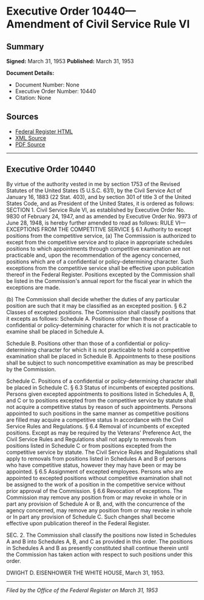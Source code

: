 # Executive Order 10440—Amendment of Civil Service Rule VI

## Summary

**Signed:** March 31, 1953
**Published:** March 31, 1953

**Document Details:**
- Document Number: None
- Executive Order Number: 10440
- Citation: None

## Sources
- [Federal Register HTML](https://www.presidency.ucsb.edu/documents/executive-order-10440-amendment-civil-service-rule-vi)
- [XML Source](None)
- [PDF Source](None)

---

## Executive Order 10440

By virtue of the authority vested in me by section 1753 of the Revised Statutes of the United States (5 U.S.C. 631), by the Civil Service Act of January 16, 1883 (22 Stat. 403), and by section 301 of title 3 of the United States Code, and as President of the United States, it is ordered as follows:
SECTION 1. Civil Service Rule VI, as established by Executive Order No. 9830 of February 24, 1947, and as amended by Executive Order No. 9973 of June 28, 1948, is hereby further amended to read as follows:
RULE VI—EXCEPTIONS FROM THE COMPETITIVE SERVICE
§ 6.1 Authority to except positions from the competitive service, (a) The Commission is authorized to except from the competitive service and to place in appropriate schedules positions to which appointments through competitive examination are not practicable and, upon the recommendation of the agency concerned, positions which are of a confidential or policy-determining character. Such exceptions from the competitive service shall be effective upon publication thereof in the Federal Register. Positions excepted by the Commission shall be listed in the Commission's annual report for the fiscal year in which the exceptions are made.

(b) The Commission shall decide whether the duties of any particular position are such that it may be classified as an excepted position.
§ 6.2 Classes of excepted positions. The Commission shall classify positions that it excepts as follows:
Schedule A. Positions other than those of a confidential or policy-determining character for which it is not practicable to examine shall be placed in Schedule A.

Schedule B. Positions other than those of a confidential or policy-determining character for which it is not practicable to hold a competitive examination shall be placed in Schedule B. Appointments to these positions shall be subject to such noncompetitive examination as may be prescribed by the Commission.

Schedule C. Positions of a confidential or policy-determining character shall be placed in Schedule C.
§ 6.3 Status of incumbents of excepted positions. Persons given excepted appointments to positions listed in Schedules A, B, and C or to positions excepted from the competitive service by statute shall not acquire a competitive status by reason of such appointments. Persons appointed to such positions in the same manner as competitive positions are filled may acquire a competitive status In accordance with the Civil Service Rules and Regulations.
§ 6.4 Removal of incumbents of excepted positions. Except as may be required by the Veterans' Preference Act, the Civil Service Rules and Regulations shall not apply to removals from positions listed in Schedule C or from positions excepted from the competitive service by statute. The Civil Service Rules and Regulations shall apply to removals from positions listed in Schedules A and B of persons who have competitive status, however they may have been or may be appointed.
§ 6.5 Assignment of excepted employees. Persons who are appointed to excepted positions without competitive examination shall not be assigned to the work of a position in the competitive service without prior approval of the Commission.
§ 6.6 Revocation of exceptions. The Commission may remove any position from or may revoke in whole or in part any provision of Schedule A or B, and, with the concurrence of the agency concerned, may remove any position from or may revoke in whole or In part any provision of Schedule C. Such changes shall become effective upon publication thereof in the Federal Register.

SEC. 2. The Commission shall classify the positions now listed in Schedules A and B into Schedules A, B, and C as provided in this order. The positions in Schedules A and B as presently constituted shall continue therein until the Commission has taken action with respect to such positions under this order.

DWIGHT D. EISENHOWER
THE WHITE HOUSE,
March 31, 1953.

---

*Filed by the Office of the Federal Register on March 31, 1953*
